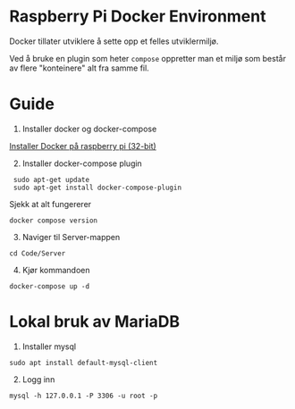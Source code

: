 # Raspberry Pi Docker Environment

Docker tillater utviklere å sette opp et felles utviklermiljø. 

Ved å bruke en plugin som heter `compose` oppretter man et miljø som består av flere "konteinere" alt fra samme fil.

# Guide
1. Installer docker og docker-compose

[Installer Docker på raspberry pi (32-bit)](https://docs.docker.com/engine/install/raspberry-pi-os/)

2. Installer docker-compose plugin

```
 sudo apt-get update
 sudo apt-get install docker-compose-plugin
```

Sjekk at alt fungererer

```
docker compose version
```

3. Naviger til Server-mappen

```
cd Code/Server
```

4. Kjør kommandoen

```
docker-compose up -d
```

# Lokal bruk av MariaDB

1. Installer mysql
```
sudo apt install default-mysql-client
```
2. Logg inn
```
mysql -h 127.0.0.1 -P 3306 -u root -p


```
